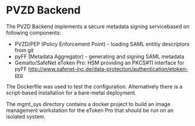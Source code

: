 # PVZD Backend

The PVZD Backend implements a secure metadata signing servicebased on following
components:
* PVZD/PEP (Policy Enforcement Point) - loading SAML entitiy descriptors from git
* pyFF (Metadata Aggregator) - generating and signing SAML metadata
* Gemalto/SafeNet eToken Pro: HSM providing an PKCS#11 interface for pyFF
  http://www.safenet-inc.de/data-protection/authentication/etoken-pro

The Dockerfile was used to test the configuration. Alternatively there is a
script-based installation for a bare-metal deployment.

The mgmt_sys directory contains a docker project to build an image management
workstation for the eToken Pro that should be run on an isolated system.
 
